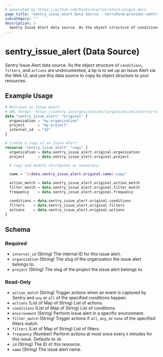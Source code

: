 ```yaml
---
# generated by https://github.com/hashicorp/terraform-plugin-docs
page_title: "sentry_issue_alert Data Source - terraform-provider-sentry"
subcategory: ""
description: |-
  Sentry Issue Alert data source. As the object structure of conditions, filters, and actions are undocumented, a tip is to set up an Issue Alert via the Web UI, and use this data source to copy its object structure to your resources.
---
```


# sentry_issue_alert (Data Source)

Sentry Issue Alert data source. As the object structure of `conditions`, `filters`, and `actions` are undocumented, a tip is to set up an Issue Alert via the Web UI, and use this data source to copy its object structure to your resources.

## Example Usage

```terraform
# Retrieve an Issue Alert
# URL format: https://sentry.io/organizations/[organization]/alerts/rules/[project]/[internal_id]/details/
data "sentry_issue_alert" "original" {
  organization = "my-organization"
  project      = "my-project"
  internal_id  = "42"
}

# Create a copy of an Issue Alert
resource "sentry_issue_alert" "copy" {
  organization = data.sentry_issue_alert.original.organization
  project      = data.sentry_issue_alert.original.project

  # Copy and modify attributes as necessary.

  name = "${data.sentry_issue_alert.original.name}-copy"

  action_match = data.sentry_issue_alert.original.action_match
  filter_match = data.sentry_issue_alert.original.filter_match
  frequency    = data.sentry_issue_alert.original.frequency

  conditions = data.sentry_issue_alert.original.conditions
  filters    = data.sentry_issue_alert.original.filters
  actions    = data.sentry_issue_alert.original.actions
}
```

<!-- schema generated by tfplugindocs -->
## Schema

### Required

- `internal_id` (String) The internal ID for this issue alert.
- `organization` (String) The slug of the organization the issue alert belongs to.
- `project` (String) The slug of the project the issue alert belongs to.

### Read-Only

- `action_match` (String) Trigger actions when an event is captured by Sentry and `any` or `all` of the specified conditions happen.
- `actions` (List of Map of String) List of actions.
- `conditions` (List of Map of String) List of conditions.
- `environment` (String) Perform issue alert in a specific environment.
- `filter_match` (String) Trigger actions if `all`, `any`, or `none` of the specified filters match.
- `filters` (List of Map of String) List of filters.
- `frequency` (Number) Perform actions at most once every `X` minutes for this issue. Defaults to `30`.
- `id` (String) The ID of this resource.
- `name` (String) The issue alert name.


